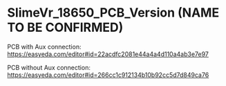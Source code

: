# SlimeVr_18650_PCB_Version (NAME TO BE CONFIRMED)

PCB with Aux connection: https://easyeda.com/editor#id=22acdfc2081e44a4a4d110a4ab3e7e97

PCB without Aux connection: https://easyeda.com/editor#id=266cc1c912134b10b92cc5d7d849ca76
